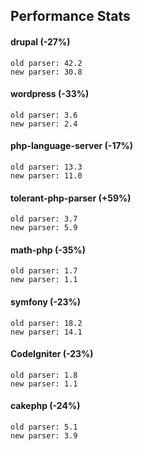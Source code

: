 ## Performance Stats

#### drupal (-27%)
```
old parser: 42.2
new parser: 30.8
```

#### wordpress (-33%)
```
old parser: 3.6
new parser: 2.4
```

#### php-language-server (-17%)
```
old parser: 13.3
new parser: 11.0
```

#### tolerant-php-parser (+59%)
```
old parser: 3.7
new parser: 5.9
```

#### math-php (-35%)
```
old parser: 1.7
new parser: 1.1
```

#### symfony (-23%)
```
old parser: 18.2 
new parser: 14.1
```

#### CodeIgniter (-23%)
```
old parser: 1.8
new parser: 1.1
```

#### cakephp (-24%)
```
old parser: 5.1
new parser: 3.9
```